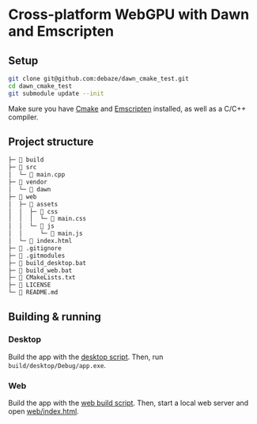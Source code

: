 # Cross-platform WebGPU with Dawn and Emscripten

## Setup

```sh
git clone git@github.com:debaze/dawn_cmake_test.git
cd dawn_cmake_test
git submodule update --init
```

Make sure you have [Cmake](https://cmake.org/download) and [Emscripten](https://emscripten.org/docs/getting_started/downloads.html) installed, as well as a C/C++ compiler.

## Project structure

```sh
├─ 📂 build
├─ 📂 src
│  └─ 📄 main.cpp
├─ 📂 vendor
│  └─ 📁 dawn
├─ 📂 web
│  ├─ 📁 assets
│  │  ├─ 📁 css
│  │  │  └─ 📄 main.css
│  │  └─ 📁 js
│  │     └─ 📄 main.js
│  └─ 📄 index.html
├─ 📄 .gitignore
├─ 📄 .gitmodules
├─ 📄 build_desktop.bat
├─ 📄 build_web.bat
├─ 📄 CMakeLists.txt
├─ 📄 LICENSE
└─ 📃 README.md
```

## Building & running

### Desktop

Build the app with the [desktop script](https://github.com/debaze/dawn_cmake_test/blob/main/build_desktop.bat). Then, run `build/desktop/Debug/app.exe`.

### Web

Build the app with the [web build script](https://github.com/debaze/dawn_cmake_test/blob/main/build_web.bat). Then, start a local web server and open [web/index.html](https://github.com/debaze/dawn_cmake_test/blob/main/web/index.html).
